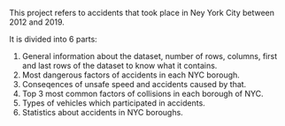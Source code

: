 This project refers to accidents that took place in Ney York City between 2012 and 2019.

It is divided into 6 parts:

1. General information about the dataset, number of rows, columns, first and last rows of the dataset to know what it contains.
2. Most dangerous factors of accidents in each NYC borough.
3. Conseqences of unsafe speed and accidents caused by that.
4. Top 3 most common factors of collisions in each borough of NYC.
5. Types of vehicles which participated in accidents.
6. Statistics about accidents in NYC boroughs.